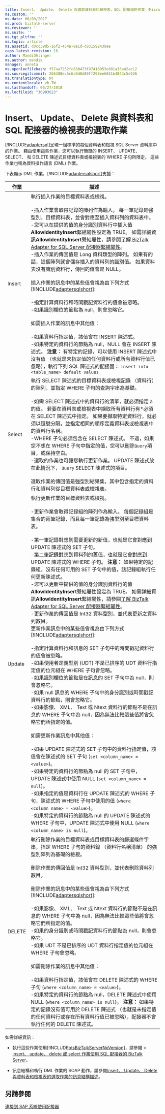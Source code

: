 ```yaml
---
title: Insert、 Update、 Delete 與選取資料表和檢視表，SQL 配接器的作業 |Microsoft Docs
ms.custom: ''
ms.date: 06/08/2017
ms.prod: biztalk-server
ms.reviewer: ''
ms.suite: ''
ms.tgt_pltfrm: ''
ms.topic: article
ms.assetid: d0cc39d5-16f2-454a-8e1d-c031592439ae
caps.latest.revision: 16
author: MandiOhlinger
ms.author: mandia
manager: anneta
ms.openlocfilehash: f57aa7252fc838473f87418953e081a33a42ae12
ms.sourcegitcommit: 266308ec5c6a9d8d80ff298ee6051b4843c5d626
ms.translationtype: MT
ms.contentlocale: zh-TW
ms.lasthandoff: 06/27/2018
ms.locfileid: "36993623"
---
```

# <a name="insert-update-delete-and-select-operations-on-tables-and-views-with-the-sql-adapter"></a>Insert、 Update、 Delete 與資料表和 SQL 配接器的檢視表的選取作業
[!INCLUDE[adaptersql](../../includes/adaptersql-md.md)]呈現一組標準的每個資料表和檢視 SQL Server 資料庫中的作業。 藉由使用這些作業，您可以執行簡單的 INSERT、 UPDATE、 SELECT、 和 DELETE 陳述式目標資料表或檢視表的 WHERE 子句所限定。 這些作業也稱為資料操作語言 (DML) 作業。  

 下表顯示 DML 作業，[!INCLUDE[adaptersqlshort](../../includes/adaptersqlshort-md.md)]支援：  


| 作業 |                                                                                                                                                                                                                                                                                                                                                                                                                                                                                                                                                                                                                                                                                                                                                                                                                                                                                                                                                                                                                                                                                                                                                                                                                                                                                                                                                                                                                               描述                                                                                                                                                                                                                                                                                                                                                                                                                                                                                                                                                                                                                                                                                                                                                                                                                                                                                                                                                                                                                                                                                                                                                                                                                                                                                                                                                                                                                               |
|-----------|-------------------------------------------------------------------------------------------------------------------------------------------------------------------------------------------------------------------------------------------------------------------------------------------------------------------------------------------------------------------------------------------------------------------------------------------------------------------------------------------------------------------------------------------------------------------------------------------------------------------------------------------------------------------------------------------------------------------------------------------------------------------------------------------------------------------------------------------------------------------------------------------------------------------------------------------------------------------------------------------------------------------------------------------------------------------------------------------------------------------------------------------------------------------------------------------------------------------------------------------------------------------------------------------------------------------------------------------------------------------------------------------------------------------------------------------------------------------------------------------------------------------------------------------------------------------------------------------------------------------------------------------------------------------------------------------------------------------------------------------------------------------------------------------------------------------------------------------------------------------------------------------------------------------------------------------------------------------------------------------------------------------------------------------------------------------------------------------------------------------------------------------------------------------------------------------------------------------------------------------------------------------------------------------------------------------------------------------------------------------------------------------------------------------------------------------------------------------------------------------------------------------------------------------------------------------------------------------------------------------------------------------------------------------------------------------------------------------------------------------------------------------------------------------------------------------------------------------------------------------------|
|  Insert   |                                                                                                                                                                                                                                                                                                                                                                                                                                                                                                                                      執行插入作業的目標資料表或檢視。<br /><br /> -插入作業會取得記錄的陣列作為輸入。 每一筆記錄是強型別，目標資料表，並會對應至插入資料列的資料表中。<br />-您可以在提供的值的身分識別資料行中插入值**AllowIdentityInsert**繫結屬性設定為 TRUE。 如需詳細資訊**AllowIdentityInsert**繫結屬性，請參閱[了解 BizTalk Adapter for SQL Server 配接器繫結屬性](../../adapters-and-accelerators/adapter-sql/read-about-the-biztalk-adapter-for-sql-server-adapter-binding-properties.md)。<br />-插入作業的傳回值是 Long 資料類型的陣列。 如果有的話，這個陣列就會儲存插入的資料列的識別值。 如果資料表沒有識別資料行，傳回的值會是 NULL。<br /><br /> 插入作業的訊息中的某些值會視為由下列方式[!INCLUDE[adaptersqlshort](../../includes/adaptersqlshort-md.md)]:<br /><br /> -指定計算資料行和時間戳記資料行的值會被忽略。<br />-如果識別欄位的節點為 null，則會忽略它。<br /><br /> 如需插入作業的訊息中其他值：<br /><br /> -如果資料行指定值，該值會在 INSERT 陳述式。<br />-如果特定的資料行的節點為 null，NULL 會在 INSERT 陳述式。 **注意：** 有特定的記錄，可以使用 INSERT 陳述式中沒有值 （也就是未指定值的任何資料行或所有資料行值已忽略），執行下列 SQL 陳述式的配接器： `insert into <table_name> default values`                                                                                                                                                                                                                                                                                                                                                                                                                                                                                                                                       |
|  Select   |                                                                                                                                                                                                                                                                                                                                                                                                                                                                                                                                                                                                                                                                                                                                                                                                                                                                                               執行 SELECT 陳述式的目標資料表或檢視記錄 （資料行） 的陣列，並指定 WHERE 子句的查詢字串為基礎。<br /><br /> -如需 SELECT 陳述式中的資料行的清單，就必須指定 a 的值。 若要在資料表或檢視表中擷取所有資料行有\*必須在 SELECT 陳述式中指定。 如果要擷取特定資料行，就必須以逗號分隔，並指定相同的順序定義資料表或檢視表中的資料行名稱。<br />-WHERE 子句必須包含在 SELECT 陳述式。 不過，如果您不想在 WHERE 子句中指定的值，您可以刪除`Query`項目，或保持空白。<br />-選取的作業也可讓您執行更新作業。 UPDATE 陳述式放在此情況下， `Query` SELECT 陳述式的項目。<br /><br /> 選取作業的傳回值是強型別結果集，其中包含指定的資料行和資料列從目標資料表或檢視表。                                                                                                                                                                                                                                                                                                                                                                                                                                                                                                                                                                                                                                                                                                                                                                                                                                                                                                |
|  Update   | 執行更新作業的目標資料表或檢視。<br /><br /> -更新作業會取得記錄組的陣列作為輸入。 每個記錄組是集合的兩筆記錄，而且每一筆記錄為強型別至目標資料表。<br /><br /> -第一筆記錄對應到需要更新的新值，也就是它會對應到 UPDATE 陳述式的 SET 子句。 <br />-第二筆記錄對應到資料列的舊值，也就是它會對應到 UPDATE 陳述式的 WHERE 子句。 **注意：** 如果特定的記錄組，沒有任何可用的 SET 子句中的值，該記錄組執行任何更新陳述式。 <br />-您可以更新中提供的值的身分識別資料行的值**AllowIdentityInsert**繫結屬性設定為 TRUE。 如需詳細資訊**AllowIdentityInsert**繫結屬性，請參閱[了解 BizTalk Adapter for SQL Server 配接器繫結屬性](../../adapters-and-accelerators/adapter-sql/read-about-the-biztalk-adapter-for-sql-server-adapter-binding-properties.md)。 <br />-更新作業的傳回值是 Int32 資料型別，並代表更新之資料列數目。<br /> 更新作業訊息中的某些值會視為由下列方式[!INCLUDE[adaptersqlshort](../../includes/adaptersqlshort-md.md)]:<br /><br /> -指定計算資料行和訊息的 SET 子句中的時間戳記資料行的值會被忽略。<br />-如果使用者定義型別 (UDT) 不是已排序的 UDT 資料行指定值的位元組在 WHERE 子句會忽略。<br />-如果識別欄位的節點是在訊息的 SET 子句中為 null，則會忽略它。<br />-如果 null 訊息的 WHERE 子句中的身分識別或時間戳記資料行的節點，則會忽略它。<br />-如果影像、 XML、 Text 或 Ntext 資料行的節點不是在訊息的 WHERE 子句中為 null，因為無法比較這些值將會忽略它們所指定的值。<br /><br /> 如需更新作業訊息中其他值：<br /><br /> -如果 UPDATE 陳述式的 SET 子句中的資料行指定值，該值會在陳述式的 SET 子句 (`set <column_name> = <value>`)。<br />-如果特定的資料行的節點為 null 的 SET 子句中，UPDATE 陳述式中使用 NULL (`set <column_name> = null`)。<br />-如果指定的值是資料行在 UPDATE 陳述式的 WHERE 子句，陳述式的 WHERE 子句中使用的值 (`where <column_name> = <value>`)。<br />-如果特定的資料行的節點為 null 的 UPDATE 陳述式的 WHERE 子句中，UPDATE 陳述式中使用 NULL (`where <column_name> is null`)。 |
|  DELETE   |                                                                                                                                                                                                                                                                                                                                                                                                                                                                                                                                                                                                                                                                        執行刪除作業的目標資料表或目標資料表的篩選條件字串，指定 WHERE 子句的資料錄 （資料行名稱清單） 的強型別陣列為基礎的檢視。<br /><br /> 刪除作業的傳回值是 Int32 資料型別，並代表刪除資料列數目。<br /><br /> 刪除作業的訊息中的某些值會視為由下列方式[!INCLUDE[adaptersqlshort](../../includes/adaptersqlshort-md.md)]:<br /><br /> -如果影像、 XML、 Text 或 Ntext 資料行的節點不是在訊息的 WHERE 子句中為 null，因為無法比較這些值將會忽略它們所指定的值。<br />-如果的身分識別或時間戳記資料行的節點為 null，則會忽略它。<br />-如果 UDT 不是已排序的 UDT 資料行指定值的位元組在 WHERE 子句會忽略。<br /><br /> 如需刪除作業的訊息中其他值：<br /><br /> -如果資料行指定值，該值會在 DELETE 陳述式的 WHERE 子句 (`where <column_name> = <value>`)。<br />-如果特定的資料行的節點為 null，DELETE 陳述式中使用 NULL (`where <column_name> is null`)。 **注意：** 如果特定的記錄沒有值可用於 DELETE 陳述式 （也就是未指定值的任何資料行或存在所有資料行值已被忽略），配接器不會執行任何的 DELETE 陳述式。                                                                                                                                                                                                                                                                                                                                                                                                                                                                                                                                                                                                                                                                        |

 如需詳細資訊：  

- 執行這些作業使用[!INCLUDE[btsBizTalkServerNoVersion](../../includes/btsbiztalkservernoversion-md.md)]，請參閱 < [Insert、 update、 delete 或 select 作業使用 SQL 配接器的 BizTalk Server](../../adapters-and-accelerators/adapter-sql/insert-update-delete-or-select-using-the-sql-adapter-in-biztalk-server.md)。  

- 訊息結構和執行 DML 作業的 SOAP 動作，請參閱[Insert、 Update、 Delete 與資料表和檢視表的選取作業的訊息結構描述](../../adapters-and-accelerators/adapter-sql/message-schemas-for-insert-update-delete-and-select-on-tables-and-views.md)。  

## <a name="see-also"></a>另請參閱  
 [連接到 SAP 系統使用配接器](../../adapters-and-accelerators/adapter-sap/connect-to-an-sap-system-using-the-adapter.md)